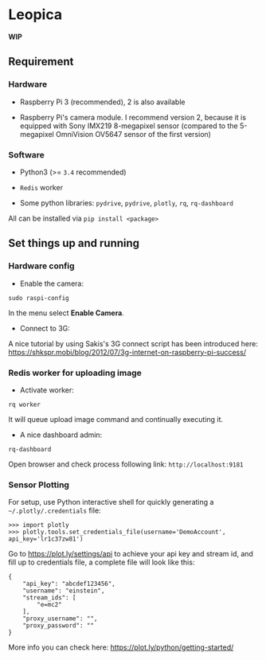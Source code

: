 # Leopica

**WIP**

## Requirement

### Hardware

+ Raspberry Pi 3 (recommended), 2 is also available

+ Raspberry Pi's camera module. I recommend version 2, because it is equipped with Sony IMX219 8-megapixel sensor (compared to the 5-megapixel OmniVision OV5647 sensor of the first version)

### Software

* Python3 (>= `3.4` recommended)

* `Redis` worker

* Some python libraries: `pydrive`, `pydrive`, `plotly`, `rq`, `rq-dashboard`

All can be installed via `pip install <package>`


## Set things up and running

### Hardware config

+ Enable the camera:

```
sudo raspi-config
```

In the menu select **Enable Camera**.

+ Connect to 3G:

A nice tutorial by using Sakis's 3G connect script has been introduced here: https://shkspr.mobi/blog/2012/07/3g-internet-on-raspberry-pi-success/

### Redis worker for uploading image

* Activate worker:

```
rq worker
```

It will queue upload image command and continually executing it.

+ A nice dashboard admin:

```
rq-dashboard
```

Open browser and check process following link: `http://localhost:9181`

### Sensor Plotting

For setup, use Python interactive shell for quickly generating a `~/.plotly/.credentials` file:

```
>>> import plotly
>>> plotly.tools.set_credentials_file(username='DemoAccount', api_key='lr1c37zw81')
```

Go to https://plot.ly/settings/api to achieve your api key and stream id, and fill up to credentials file, a complete file will look like this:

    {
        "api_key": "abcdef123456",
        "username": "einstein",
        "stream_ids": [
            "e=mc2"
        ],
        "proxy_username": "",
        "proxy_password": ""
    }

More info you can check here: https://plot.ly/python/getting-started/
